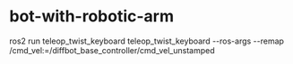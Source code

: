 # bot-with-robotic-arm

ros2 run teleop_twist_keyboard teleop_twist_keyboard --ros-args --remap /cmd_vel:=/diffbot_base_controller/cmd_vel_unstamped
